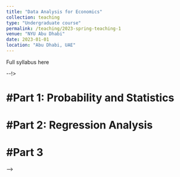 ```yaml
---
title: "Data Analysis for Economics"
collection: teaching
type: "Undergraduate course"
permalink: /teaching/2023-spring-teaching-1
venue: "NYU Abu Dhabi"
date: 2023-01-01
location: "Abu Dhabi, UAE"
---
```


Full syllabus here

--!>

#Part 1: Probability and Statistics
======

#Part 2: Regression Analysis
======

#Part 3
======

-->
